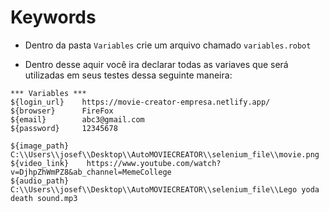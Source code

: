 # Keywords

* Dentro da pasta `Variables` crie um arquivo chamado `variables.robot`

* Dentro desse aquir você ira declarar todas as variaves que será utilizadas em seus testes dessa seguinte maneira:

```robot
*** Variables ***
${login_url}    https://movie-creator-empresa.netlify.app/
${browser}      FireFox
${email}        abc3@gmail.com
${password}     12345678

${image_path}    C:\\Users\\josef\\Desktop\\AutoMOVIECREATOR\\selenium_file\\movie.png
${video_link}    https://www.youtube.com/watch?v=DjhpZhWmPZ8&ab_channel=MemeCollege
${audio_path}    C:\\Users\\josef\\Desktop\\AutoMOVIECREATOR\\selenium_file\\Lego yoda death sound.mp3
```